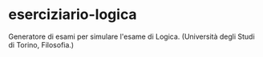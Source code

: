 # eserciziario-logica
Generatore di esami per simulare l'esame di Logica. (Università degli Studi di Torino, Filosofia.)
